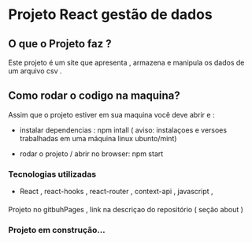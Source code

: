 # Projeto React gestão de dados

## O que o Projeto faz ?

Este projeto é um site que apresenta , armazena e manipula os dados de um arquivo csv .

## Como rodar o codigo na maquina?

Assim que o projeto estiver em sua maquina você deve abrir e  :
-  instalar dependencias : npm intall
( aviso:  instalaçoes e versoes trabalhadas em uma máquina linux ubunto/mint)

-  rodar o projeto / abrir no browser: npm start

<!-- ### Test

- para rodar testes : npm test;
- depois de rodar o test digite : a -->

### Tecnologias utilizadas 
- React , react-hooks , react-router , context-api , javascript , 
<!-- testing-library/react , CSS , jest -->

<!-- ## Como é o site ?

Ele irá conter uma pagina inicial de boas vindas, em todas páginas inclusive a Home de boas vindas terá link para transitar entre as paginas.
 
Na página de Lançamentos , terá outros links para poder acessar diferentes tabelas com informaçoes de Todos lançamentos, próximo lançamento, último lançamento , próximos lançamentos e lançamentos passados. 

#### 
Disponivel no github pages , na descriçao  do repositorio (about ) -->
####

Projeto no gitbuhPages , link na descriçao do repositório ( seção about )

 ### Projeto em construção...

